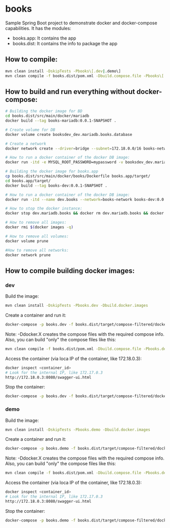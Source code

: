 # books
Sample Spring Boot project to demonstrate docker and docker-compose capabilities. It has the modules:
- books.app: It contains the app
- books.dist: It contains the info to package the app

## How to compile:
```bash
mvn clean install -DskipTests -Pbooks\[.dev|.demo\]
mvn clean compile -f books.dist/pom.xml -Dbuild.compose.file -Pbooks\[.dev|.demo\] 
```

## How to build and run everything without docker-compose:
```bash
# Building the docker image for BD
cd books.dist/src/main/docker/mariadb
docker build --tag books-mariadb:0.0.1-SNAPSHOT .

# Create volume for DB
docker volume create booksdev_dev.mariadb.books.database

# Create a network
docker network create --driver=bridge --subnet=172.18.0.0/16 books-network

# How to run a docker container of the docker DB image:
docker run -itd -e MYSQL_ROOT_PASSWORD=mypassword -v booksdev_dev.mariadb.books.database:/var/lib/mysql --name dev.mariadb.books --network=books-network books-mariadb:0.0.1-SNAPSHOT

# Building the docker image for books.app
cp books.dist/src/main/docker/books/Dockerfile books.app/target/
cd books.app/target/
docker build --tag books-dev:0.0.1-SNAPSHOT .

# How to run a docker container of the docker DB image:
docker run -itd --name dev.books --network=books-network books-dev:0.0.1-SNAPSHOT

# How to stop the docker instance:
docker stop dev.mariadb.books && docker rm dev.mariadb.books && docker stop dev.books && docker rm dev.books

# How to remove all images:
docker rmi $(docker images -q)

# How to remove all volumes:
docker volume prune

#How to remove all networks:
docker network prune
```

## How to compile building docker images:

### dev
Build the image:
```bash
mvn clean install -DskipTests -Pbooks.dev -Dbuild.docker.images
```
Create a container and run it:
```bash
docker-compose -p books.dev -f books.dist/target/compose-filtered/docker-compose-dev.yml up -d
```
Note: -Ddocker.X creates the compose files with the required compose info. Also, you can build "only" the compose files like this:
```bash
mvn clean compile -f books.dist/pom.xml -Dbuild.compose.file -Pbooks.dev
```

Access the container (via loca IP of the container, like 172.18.0.3):
```bash
docker inspect <container_id>
# Look for the internal IP, like 172.17.0.3
http://172.18.0.3:8080/swagger-ui.html
```

Stop the container:
```bash
docker-compose -p books.dev -f books.dist/target/compose-filtered/docker-compose-dev.yml down
```

### demo
Build the image:
```bash
mvn clean install -DskipTests -Pbooks.demo -Dbuild.docker.images
```
Create a container and run it:
```bash
docker-compose -p books.demo -f books.dist/target/compose-filtered/docker-compose-demo.yml up -d
```
Note: -Ddocker.X creates the compose files with the required compose info. Also, you can build "only" the compose files like this:
```bash
mvn clean compile -f books.dist/pom.xml -Dbuild.compose.file -Pbooks.demo
```

Access the container (via loca IP of the container, like 172.18.0.3):
```bash
docker inspect <container_id>
# Look for the internal IP, like 172.17.0.3
http://172.18.0.3:8080/swagger-ui.html
```

Stop the container:
```bash
docker-compose -p books.demo -f books.dist/target/compose-filtered/docker-compose-demo.yml down
```

